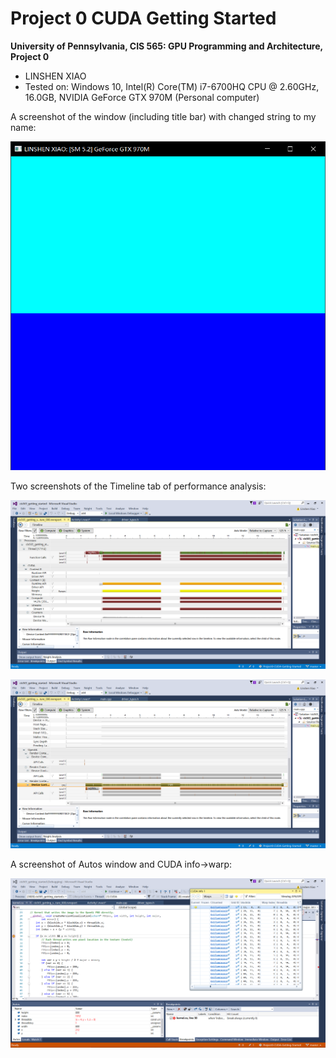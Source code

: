 Project 0 CUDA Getting Started
====================

**University of Pennsylvania, CIS 565: GPU Programming and Architecture, Project 0**

* LINSHEN XIAO
* Tested on: Windows 10, Intel(R) Core(TM) i7-6700HQ CPU @ 2.60GHz, 16.0GB, NVIDIA GeForce GTX 970M (Personal computer)

A screenshot of the window (including title bar) with changed string to my name:

![](images/2_getting_startted.png)

Two screenshots of the Timeline tab of performance analysis:

![](images/3_analyze_timeline_1.png)

![](images/4_analyze_timeline_2.png)

A screenshot of Autos window and CUDA info->warp:

![](images/5_Autos_window_&_CUDA_info.png)
